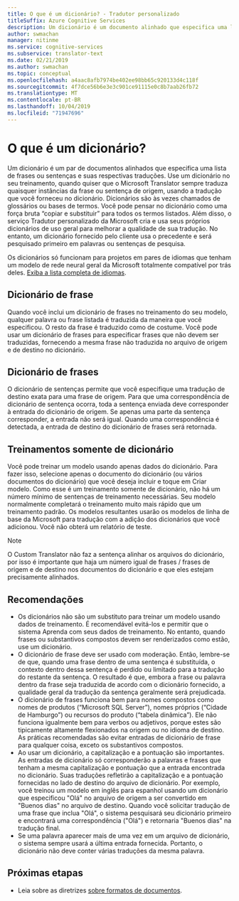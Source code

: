 ```yaml
---
title: O que é um dicionário? - Tradutor personalizado
titleSuffix: Azure Cognitive Services
description: Um dicionário é um documento alinhado que especifica uma lista de frases ou sentenças (e suas traduções) que você sempre quer que o Microsoft Translator traduza da mesma maneira. Os dicionários às vezes também são chamados de glossários ou bases de termos.
author: swmachan
manager: nitinme
ms.service: cognitive-services
ms.subservice: translator-text
ms.date: 02/21/2019
ms.author: swmachan
ms.topic: conceptual
ms.openlocfilehash: a4aac8afb7974be402ee98bb65c920133d4c118f
ms.sourcegitcommit: 4f7dce56b6e3e3c901ce91115e0c8b7aab26fb72
ms.translationtype: MT
ms.contentlocale: pt-BR
ms.lasthandoff: 10/04/2019
ms.locfileid: "71947696"
---
```

# <a name="what-is-a-dictionary"></a>O que é um dicionário?

Um dicionário é um par de documentos alinhados que especifica uma lista de frases ou sentenças e suas respectivas traduções. Use um dicionário no seu treinamento, quando quiser que o Microsoft Translator sempre traduza quaisquer instâncias da frase ou sentença de origem, usando a tradução que você forneceu no dicionário. Dicionários são às vezes chamados de glossários ou bases de termos. Você pode pensar no dicionário como uma força bruta “copiar e substituir” para todos os termos listados. Além disso, o serviço Tradutor personalizado da Microsoft cria e usa seus próprios dicionários de uso geral para melhorar a qualidade de sua tradução. No entanto, um dicionário fornecido pelo cliente usa o precedente e será pesquisado primeiro em palavras ou sentenças de pesquisa.

Os dicionários só funcionam para projetos em pares de idiomas que tenham um modelo de rede neural geral da Microsoft totalmente compatível por trás deles. [Exiba a lista completa de idiomas](https://docs.microsoft.com/azure/cognitive-services/translator/language-support#customization).

## <a name="phrase-dictionary"></a>Dicionário de frase
Quando você inclui um dicionário de frases no treinamento do seu modelo, qualquer palavra ou frase listada é traduzida da maneira que você especificou. O resto da frase é traduzido como de costume. Você pode usar um dicionário de frases para especificar frases que não devem ser traduzidas, fornecendo a mesma frase não traduzida no arquivo de origem e de destino no dicionário.

## <a name="sentence-dictionary"></a>Dicionário de frases
O dicionário de sentenças permite que você especifique uma tradução de destino exata para uma frase de origem. Para que uma correspondência de dicionário de sentença ocorra, toda a sentença enviada deve corresponder à entrada do dicionário de origem.  Se apenas uma parte da sentença corresponder, a entrada não será igual.  Quando uma correspondência é detectada, a entrada de destino do dicionário de frases será retornada.

## <a name="dictionary-only-trainings"></a>Treinamentos somente de dicionário
Você pode treinar um modelo usando apenas dados do dicionário. Para fazer isso, selecione apenas o documento do dicionário (ou vários documentos do dicionário) que você deseja incluir e toque em Criar modelo. Como esse é um treinamento somente de dicionário, não há um número mínimo de sentenças de treinamento necessárias. Seu modelo normalmente completará o treinamento muito mais rápido que um treinamento padrão.  Os modelos resultantes usarão os modelos de linha de base da Microsoft para tradução com a adição dos dicionários que você adicionou.  Você não obterá um relatório de teste.

>[!Note]
>O Custom Translator não faz a sentença alinhar os arquivos do dicionário, por isso é importante que haja um número igual de frases / frases de origem e de destino nos documentos do dicionário e que eles estejam precisamente alinhados.

## <a name="recommendations"></a>Recomendações

- Os dicionários não são um substituto para treinar um modelo usando dados de treinamento. É recomendável evitá-los e permitir que o sistema Aprenda com seus dados de treinamento. No entanto, quando frases ou substantivos compostos devem ser renderizados como estão, use um dicionário.
- O dicionário de frase deve ser usado com moderação. Então, lembre-se de que, quando uma frase dentro de uma sentença é substituída, o contexto dentro dessa sentença é perdido ou limitado para a tradução do restante da sentença. O resultado é que, embora a frase ou palavra dentro da frase seja traduzida de acordo com o dicionário fornecido, a qualidade geral da tradução da sentença geralmente será prejudicada.
- O dicionário de frases funciona bem para nomes compostos como nomes de produtos (“Microsoft SQL Server”), nomes próprios (“Cidade de Hamburgo”) ou recursos do produto (“tabela dinâmica”). Ele não funciona igualmente bem para verbos ou adjetivos, porque estes são tipicamente altamente flexionados na origem ou no idioma de destino. As práticas recomendadas são evitar entradas de dicionário de frase para qualquer coisa, exceto os substantivos compostos.
- Ao usar um dicionário, a capitalização e a pontuação são importantes. As entradas de dicionário só corresponderão a palavras e frases que tenham a mesma capitalização e pontuação que a entrada encontrada no dicionário. Suas traduções refletirão a capitalização e a pontuação fornecidas no lado de destino do arquivo de dicionário. Por exemplo, você treinou um modelo em inglês para espanhol usando um dicionário que especificou "Olá" no arquivo de origem a ser convertido em "Buenos dias" no arquivo de destino. Quando você solicitar tradução de uma frase que inclua "Olá", o sistema pesquisará seu dicionário primeiro e encontrará uma correspondência ("Olá") e retornaria "Buenos dias" na tradução final.
- Se uma palavra aparecer mais de uma vez em um arquivo de dicionário, o sistema sempre usará a última entrada fornecida. Portanto, o dicionário não deve conter várias traduções da mesma palavra.

## <a name="next-steps"></a>Próximas etapas

- Leia sobre as diretrizes [sobre formatos de documentos](document-formats-naming-convention.md).
